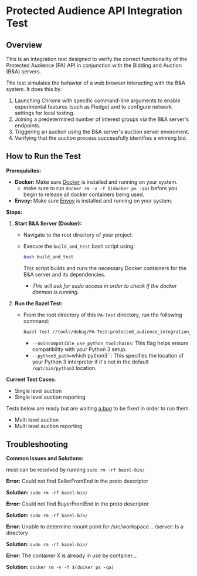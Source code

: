# Protected Audience API Integration Test

## Overview

This is an integration test designed to verify the correct functionality of the Protected Audience
(PA) API in conjunction with the Bidding and Auction (B&A) servers.

The test simulates the behavior of a web browser interacting with the B&A system. It does this by:

1. Launching Chrome with specific command-line arguments to enable experimental features (such as
   Fledge) and to configure network settings for local testing.
2. Joining a predetermined number of interest groups via the B&A server's endpoints.
3. Triggering an auction using the B&A server's auction server enviroment.
4. Verifying that the auction process successfully identifies a winning bid.

## How to Run the Test

**Prerequisites:**

-   **Docker:** Make sure
    [Docker](https://g3doc.corp.google.com/cloud/containers/g3doc/glinux-docker/install.md?cl=head)
    is installed and running on your system.
    - make sure to run `docker rm -v -f $(docker ps -qa)` before you begin to release
    all docker containers being used. 
-   **Envoy:** Make sure [Envoy](https://g3doc.corp.google.com/company/teams/envoy/index.md?cl=head)
    is installed and running on your system.

**Steps:**

1. **Start B&A Server (Docker):**

    - Navigate to the root directory of your project.
    - Execute the `build_and_test` bash script using:

        ```bash
        bash build_and_test
        ```

        This script builds and runs the necessary Docker containers for the B&A server and its
        dependencies.
        - *This will ask for sudo access in order to check if the docker daemon is running.*

2. **Run the Bazel Test:**

    - From the root directory of this `PA-Test` directory, run the following command:

        ```bash
        bazel test //tools/debug/PA-Test:protected_audience_integration_test --noincompatible_use_python_toolchains --python3_path=`which python3`
        ```

        - `--noincompatible_use_python_toolchains`: This flag helps ensure compatibility with your
          Python 3 setup.
        - `--python3_path=`which
          python3``: This specifies the location of your Python 3 interpreter if it's not in the default `/opt/bin/python3`
          location.

**Current Test Cases:**

- Single level auction
- Single level auction reporting

Tests below are ready but are waiting [a bug](https://b.corp.google.com/issues/345283153) to be fixed in order
to run them.
- Multi level auction 
- Multi level auction reporting

## Troubleshooting

**Common Issues and Solutions:**

most can be resolved by running `sudo rm -rf bazel-bin/`

**Error:** Could not find SellerFrontEnd in the proto descriptor

**Solution:** `sudo rm -rf bazel-bin/`

**Error:** Could not find BuyerFrontEnd in the proto descriptor

**Solution:** `sudo rm -rf bazel-bin/`

**Error:** Unable to determine mount point for /src/workspace... /server: Is a directory

**Solution:** `sudo rm -rf bazel-bin/`

**Error:** The container X is already in use by container...

**Solution:** `docker rm -v -f $(docker ps -qa)`

